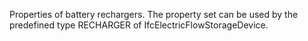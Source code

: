 Properties of battery rechargers. The property set can be used by the predefined type RECHARGER of IfcElectricFlowStorageDevice.